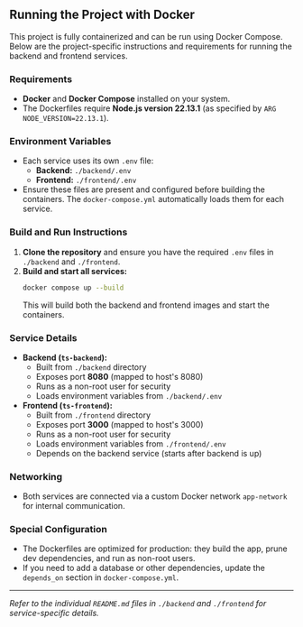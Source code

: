 ## Running the Project with Docker

This project is fully containerized and can be run using Docker Compose. Below are the project-specific instructions and requirements for running the backend and frontend services.

### Requirements
- **Docker** and **Docker Compose** installed on your system.
- The Dockerfiles require **Node.js version 22.13.1** (as specified by `ARG NODE_VERSION=22.13.1`).

### Environment Variables
- Each service uses its own `.env` file:
  - **Backend:** `./backend/.env`
  - **Frontend:** `./frontend/.env`
- Ensure these files are present and configured before building the containers. The `docker-compose.yml` automatically loads them for each service.

### Build and Run Instructions
1. **Clone the repository** and ensure you have the required `.env` files in `./backend` and `./frontend`.
2. **Build and start all services:**
   ```sh
   docker compose up --build
   ```
   This will build both the backend and frontend images and start the containers.

### Service Details
- **Backend (`ts-backend`):**
  - Built from `./backend` directory
  - Exposes port **8080** (mapped to host's 8080)
  - Runs as a non-root user for security
  - Loads environment variables from `./backend/.env`
- **Frontend (`ts-frontend`):**
  - Built from `./frontend` directory
  - Exposes port **3000** (mapped to host's 3000)
  - Runs as a non-root user for security
  - Loads environment variables from `./frontend/.env`
  - Depends on the backend service (starts after backend is up)

### Networking
- Both services are connected via a custom Docker network `app-network` for internal communication.

### Special Configuration
- The Dockerfiles are optimized for production: they build the app, prune dev dependencies, and run as non-root users.
- If you need to add a database or other dependencies, update the `depends_on` section in `docker-compose.yml`.

---

_Refer to the individual `README.md` files in `./backend` and `./frontend` for service-specific details._
